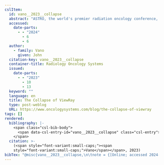```yaml
---
cslItem:
  id: vano__2023__collapse
  abstract: "ASTRO, the world's premier radiation oncology conference, was held in San Diego, California last week.\_ One the second day of the ..."
  accessed:
    date-parts:
      - - "2024"
        - 6
        - 6
  author:
    - family: Vano
      given: John
  citation-key: vano__2023__collapse
  container-title: Radiology Oncology Systems
  issued:
    date-parts:
      - - "2023"
        - 10
        - 13
  keyword: ""
  language: en
  title: The Collapse of ViewRay
  type: post-weblog
  URL: https://www.oncologysystems.com/blog/the-collapse-of-viewray
tags: []
rendered:
  bibliography: |-
    <span class="csl-bib-body">
      <span data-csl-entry-id="vano__2023__collapse" class="csl-entry"><span class='author-bib'>Vano</span>. <span class='date-bib'>(2023, Oktober 13)</span>. <span class='title'><b>The Collapse of ViewRay</b></span>. <i>Radiology Oncology Systems</i>. <span class='URL'><a href='https://www.oncologysystems.com/blog/the-collapse-of-viewray'>LINK</a></span></span>
    </span>
  citation: >-
    (<span style="font-variant:small-caps;"><span
    style="font-variant:small-caps;">Vano</span></span>, 2023)
bibTex: "@misc{vano__2023__collapse,\n\tnote = {[Online; accessed 2024-06-06]},\n\tauthor = {Vano, John},\n\tyear = {2023},\n\tmonth = {oct 13},\n\ttitle = {The {Collapse} of {ViewRay}},\n\turl = {https://www.oncologysystems.com/blog/the-collapse-of-viewray},\n\thowpublished = {https://www.oncologysystems.com/blog/the-collapse-of-viewray},\n}\n\n"
---
```

